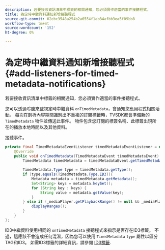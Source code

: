 ```yaml
---
description: 若要接收資訊清單中標籤的相關通知，您必須實作適當的事件接聽程式。
title: 為定時中繼資料通知新增接聽程式
source-git-commit: 02ebc3548a254b2a6554f1ab34afbb3ea5f09bb8
workflow-type: tm+mt
source-wordcount: '152'
ht-degree: 0%

---
```


# 為定時中繼資料通知新增接聽程式 {#add-listeners-for-timed-metadata-notifications}

若要接收資訊清單中標籤的相關通知，您必須實作適當的事件接聽程式。

您可以透過聆聽來監視定時中繼資料 `onTimedMetadata`，會通知您應用程式相關活動。 每次在剖析內容期間識別出不重複的訂閱標籤時，TVSDK都會準備新的 `TimedMetadata` 物件並傳送此事件。 物件包含您訂閱的標簽名稱、此標籤出現所在的播放本地時間以及其他資料。

接聽事件。

```java
private final TimedMetadataEventListener timedMetadataEventListener = new TimedMetadataEventListener() { 
    @Override 
    public void onTimedMetadata(TimedMetadataEvent timedMetadataEvent) { 
        TimedMetadata timedMetadata = timedMetadataEvent.getTimedMetadata(); 
 
        TimedMetadata.Type type = timedMetadata.getType(); 
        if (type.equals(TimedMetadata.Type.ID3)){ 
            Metadata metadata = timedMetadata.getMetadata(); 
            Set<String> keys = metadata.keySet(); 
            for (String key : keys) { 
                String value = metadata.getValue(key); 
            } 
        } else if (_mediaPlayer.getPlaybackRange() != null && _mediaPlayer.getPlaybackRange().getDuration() > 0) { 
            displayRanges(); 
        } 
    } 
}; 
```

ID3中繼資料使用相同的 `onTimedMetadata` 接聽程式來指示是否存在ID3標籤。 不過，這應該不會造成任何混淆，因為您可以使用 `TimedMetadata` `type` 屬性以區分TAG和ID3。 如需ID3標籤的詳細資訊，請參閱 [ID3標籤](../../../../tvsdk-3x-android-prog/android-3x-content-playback-options-android2/android-3x-id3-metadata-retrieve.md).
